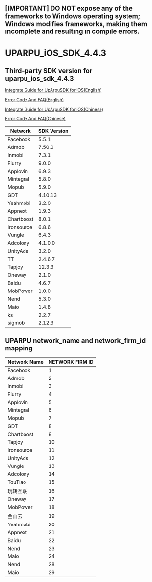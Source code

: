 ## [IMPORTANT] DO NOT expose any of the frameworks to Windows operating system; Windows modifies frameworks, making them incomplete and resulting in compile errors.
# UPARPU_iOS_SDK_4.4.3
## Third-party SDK version for uparpu_ios_sdk_4.4.3

[Integrate Guide for UpArpuSDK for iOS(English)](iOS_Doc_EN/iOS_Integration_Guide.md)

[Error Code And FAQ(English)](iOS_Doc_EN/Error_Code_and_FAQ.md)

[Integrate Guide for UpArpuSDK for iOS(Chinese)](iOS_Doc_CHN/iOS_Integration_Guide.md)

[Error Code And FAQ(Chinese)](iOS_Doc_CHN/Error_Code_and_FAQ.md)

| Network | SDK Version |
|---|---|
| Facebook | 5.5.1 |
| Admob | 7.50.0 |
| Inmobi | 7.3.1 |
| Flurry | 9.0.0 |
| Applovin | 6.9.3 |
| Mintegral | 5.8.0 |
| Mopub | 5.9.0 |
| GDT | 4.10.13 |
| Yeahmobi | 3.2.0 |
| Appnext | 1.9.3 |
| Chartboost | 8.0.1 |
| Ironsource | 6.8.6 |
| Vungle | 6.4.3 |
| Adcolony | 4.1.0.0 |
| UnityAds | 3.2.0 |
| TT | 2.4.6.7 |
| Tapjoy | 12.3.3 |
| Oneway | 2.1.0 |
| Baidu | 4.6.7 |
| MobPower | 1.0.0 |
| Nend | 5.3.0 |
| Maio | 1.4.8 |
| ks | 2.2.7 |
| sigmob | 2.12.3 |


## UPARPU network_name and network_firm_id mapping

| Network Name| NETWORK FIRM ID|
|---|---|
|Facebook | 1 |
|Admob | 2 |
|Inmobi | 3 | 
|Flurry| 4 | 
|Applovin| 5 | 
|Mintegral | 6 |
|Mopub | 7 |
|GDT | 8|
|Chartboost | 9| 
|Tapjoy | 10 |
|Ironsource | 11|
|UnityAds | 12 |
|Vungle | 13 | 
|Adcolony | 14 | 
|TouTiao|15|
|玩转互联 | 16 |
|Oneway|17|
|MobPower | 18 |
|金山云 | 19 |
|Yeahmobi|20|
|Appnext|21|
|Baidu|22|
|Nend|23|
|Maio|24|
|Nend|28|
|Maio|29|

